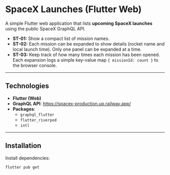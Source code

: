 # SpaceX Launches (Flutter Web)

A simple Flutter web application that lists **upcoming SpaceX launches** using the public SpaceX GraphQL API.

- **ST-01:** Show a compact list of mission names.
- **ST-02:** Each mission can be expanded to show details (rocket name and local launch time). Only one panel can be expanded at a time.
- **ST-03:** Keep track of how many times each mission has been opened. Each expansion logs a simple key-value map `{ missionId: count }` to the browser console.

---

## Technologies

- **Flutter (Web)**
- **GraphQL API**: https://spacex-production.up.railway.app/
- **Packages**:
    - `graphql_flutter`
    - `flutter_riverpod`
    - `intl`

---

## Installation

Install dependencies:
```bash
flutter pub get
